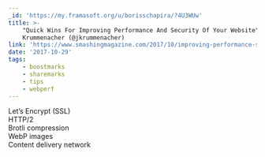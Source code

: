 ```yaml
---
_id: 'https://my.framasoft.org/u/borisschapira/?4U3WUw'
title: >-
    "Quick Wins For Improving Performance And Security Of Your Website", Jonas
    Krummenacher (@jkrummenacher)
link: 'https://www.smashingmagazine.com/2017/10/improving-performance-security/'
date: '2017-10-29'
tags:
    - boostmarks
    - sharemarks
    - tips
    - webperf
---
```


<div class="markdown"><p>Let’s Encrypt (SSL)<br />
HTTP/2<br />
Brotli compression<br />
WebP images<br />
Content delivery network
</p></div>
